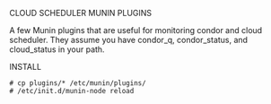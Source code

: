 CLOUD SCHEDULER MUNIN PLUGINS

A few Munin plugins that are useful for monitoring condor and cloud scheduler. They assume you have condor_q, condor_status, and cloud_status in your path.

INSTALL

    # cp plugins/* /etc/munin/plugins/
    # /etc/init.d/munin-node reload
